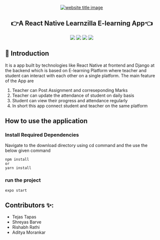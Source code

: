 ﻿<p align="center">
  <a href="#"><img src="https://capsule-render.vercel.app/api?type=rect&color=009ACD&height=100&section=header&text=Learnzilla-App&fontSize=60%&fontColor=ffffff" alt="website title image"></a>
  <h2 align="center">👉A React Native Learnzilla E-learning App👈</h2>
</p>

<p align="center">
<img src="https://img.shields.io/badge/language-React-blue?style=for-the-badge">
<img src="https://img.shields.io/badge/language-React Native-blue?style=for-the-badge">
<img src="https://img.shields.io/badge/language-Django-blue?style=for-the-badge">
<img src="https://img.shields.io/badge/language-Materail UI-blue?style=for-the-badge">  
 </p>

## 📌 Introduction

It is a app built by technologies like React Native at frontend and Django at the backend which is based on E-learning Platform where teacher and student can interact with each other on a single platform.
The main feature of the App are

1. Teacher can Post Assignment and correseponding Marks
2. Teacher can update the attendance of student on daily basis
3. Student can view their progress and attendance regularly
4. In short this app connect student and teacher on the same platform

## How to use the application

### Install Required Dependencies

Navigate to the download directory using cd command and the use the below given command

```
npm install
or
yarn install
```

### run the project

```
expo start
```

## Contributors ✨:

<ul>
  <li>Tejas Tapas</li>  
  <li>Shreyas Barve</li>  
  <li>Rishabh Rathi</li>
  <li>Aditya Morankar</li>  
</ul>

